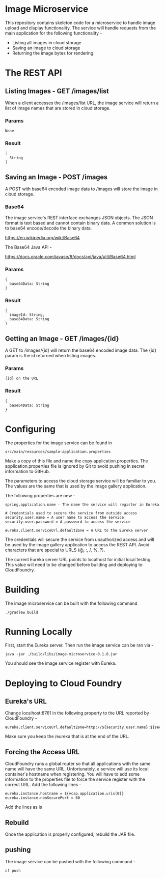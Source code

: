 # Image Microservice
This repository contains skeleton code for a microservice to handle image upload
and display functionality.  The service will handle requests from the main
application for the following functionality -

* Listing all images in cloud storage
* Saving an image to cloud storage
* Returning the image bytes for rendering


# The REST API

## Listing Images - GET /images/list

When a client accesses the /images/list URL, the image service will return a
list of image names that are stored in cloud storage.

### Params
    None

### Result
    [
      String
    ]



## Saving an Image - POST /images

A POST with base64 encoded image data to /images will store the image in
cloud storage.

### Base64
The image service's REST interface exchanges JSON objects.  The JSON format is text
based and cannot contain binary data.  A common solution is to base64 encode/decode the
binary data.

https://en.wikipedia.org/wiki/Base64

The Base64 Java API -

https://docs.oracle.com/javase/8/docs/api/java/util/Base64.html


### Params
    {
      base64Data: String
    }

### Result
    {
      imageId: String,
      base64Data: String
    }

## Getting an Image - GET /images/{id}

A GET to /images/{id} will return the base64 encoded image data.  The {id} param
is the id returned when listing images.

### Params
    {id} on the URL

### Result
    {
      base64Data: String
    }


# Configuring
The properties for the image service can be found in

    src/main/resources/sample-application.properties

Make a copy of this file and name the copy application.properties.  The
application.properties file is ignored by Git to avoid pushing in secret information
to GitHub.

The parameters to access the cloud storage service will be familiar to you.  The
values are the same that is used by the image gallery application.  

The following properties are new -

    spring.application.name - The name the service will register in Eureka

    # Credentials used to secure the service from outside access
    security.user.name = A user name to access the service
    security.user.password = A password to access the service

    eureka.client.serviceUrl.defaultZone = A URL to the Eureka server

The credentials will secure the service from unauthorized access and will be
used by the image gallery application to access the REST API.  Avoid characters that are special to URLS (@, :, /, %, ?).

The current Eureka server URL points to localhost for initial local testing.  This
value will need to be changed before building and deploying to CloudFoundry.

# Building
The image microservice can be built with the following command

    ./gradlew build


# Running Locally
First, start the Eureka server.  Then run the image service can be ran via -

    java -jar ./build/libs/image-microservice-0.1.0.jar

You should see the image service register with Eureka.


# Deploying to Cloud Foundry

## Eureka's URL

Change localhost:8761 in the following property to the URL reported by CloudFoundry -

    eureka.client.serviceUrl.defaultZone=http://${security.user.name}:${security.user.password}@localhost:8761/eureka

Make sure you keep the /eureka that is at the end of the URL.

## Forcing the Access URL
CloudFoundry runs a global router so that all applications with the same name
will have the same URL.  Unfortunately, a service will use its local container's
hostname when registering.  You will have to add some information to the properties file
to force the service register with the correct URL.  Add the following lines -

    eureka.instance.hostname = ${vcap.application.uris[0]}
    eureka.instance.nonSecurePort = 80

Add the lines as is

## Rebuild
Once the application is properly configured, rebuild the JAR file.

## pushing
The image service can be pushed with the following command -

    cf push
